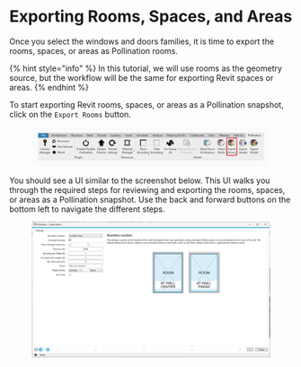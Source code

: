 # Exporting Rooms, Spaces, and Areas

Once you select the windows and doors families, it is time to export the rooms, spaces, or areas as Pollination rooms.

{% hint style="info" %}
In this tutorial, we will use rooms as the geometry source, but the workflow will be the same for exporting Revit spaces or areas.
{% endhint %}

To start exporting Revit rooms, spaces, or areas as a Pollination snapshot, click on the `Export Rooms` button.

<figure><img src="../../../.gitbook/assets/image (51).png" alt=""><figcaption></figcaption></figure>

You should see a UI similar to the screenshot below. This UI walks you through the required steps for reviewing and exporting the rooms, spaces, or areas as a Pollination snapshot. Use the back and forward buttons on the bottom left to navigate the different steps.

<figure><img src="../../../.gitbook/assets/image (27).png" alt=""><figcaption></figcaption></figure>
